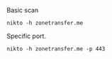 Basic scan
```
nikto -h zonetransfer.me
```

Specific port.
```
nikto -h zonetransfer.me -p 443
```

